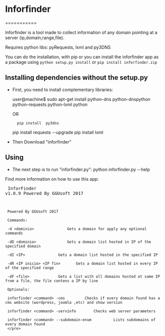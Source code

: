 # Inforfinder
===========

Inforfinder is a tool made to collect information of any domain pointing at a server (ip,domain,range,file).

Requires python libs: pyRequests, lxml and py3DNS

You can do the installation, with pip or you can install the inforfinder app as a package using `python setup.py install` or `pip install inforfinder.zip`

## Installing dependencies without the setup.py

- First, you need to install complementary libraries: 

	user@machine$ sudo apt-get install python-dns python-dnspython python-requests python-lxml python
	
	OR
	
	    pip install  py3dns
	pip install requests --upgrade
	    pip install  lxml

- Then Download "inforfinder"


## Using

- The next step is to run "inforfinder.py": python inforfinder.py --help

Find more information on how to use this app:
	 <pre>
	 InforFinder v1.0.9 Powered By GGUsoft 2017
	
	 Powered By GGUsoft 2017
	
	 Commands:
	
	 -d <dominio>				Gets a domain for apply any optional commands
	
	 -dD <dominio>				Gets a domain list hosted in IP of the specified domain
	
	 -dI <IP>				Gets a domain list hosted in the specified IP 
	
	 -dR <IP inicio> <IP fin>		Gets a domain list hosted in every IP of the specified range
	
	 -dF <file>				Gets a list with all domains hosted at same IP from a file, the file contens a IP by line
	 
	 Optionals:
	
	 inforfinder <command> -cms			Checks if every domain found has a cms website (wordpress, joomla ,etc) and show version
	
	 inforfinder <command> -servinfo		Checks web server parameters
	
	 inforfinder <command> --subdomain-enum          Lists subdomains of every domain found
	 </pre>
